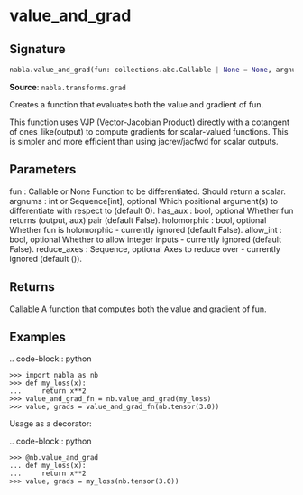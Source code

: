 # value_and_grad

## Signature

```python
nabla.value_and_grad(fun: collections.abc.Callable | None = None, argnums: int | collections.abc.Sequence[int] = 0, has_aux: bool = False, holomorphic: bool = False, allow_int: bool = False, reduce_axes: collections.abc.Sequence = ()) -> collections.abc.Callable[..., typing.Any]
```

**Source**: `nabla.transforms.grad`

Creates a function that evaluates both the value and gradient of fun.

This function uses VJP (Vector-Jacobian Product) directly with a cotangent
of ones_like(output) to compute gradients for scalar-valued functions.
This is simpler and more efficient than using jacrev/jacfwd for scalar outputs.

Parameters
----------
fun : Callable or None
    Function to be differentiated. Should return a scalar.
argnums : int or Sequence[int], optional
    Which positional argument(s) to differentiate with respect to (default 0).
has_aux : bool, optional
    Whether fun returns (output, aux) pair (default False).
holomorphic : bool, optional
    Whether fun is holomorphic - currently ignored (default False).
allow_int : bool, optional
    Whether to allow integer inputs - currently ignored (default False).
reduce_axes : Sequence, optional
    Axes to reduce over - currently ignored (default ()).

Returns
-------
Callable
    A function that computes both the value and gradient of fun.

Examples
--------

.. code-block:: python

    >>> import nabla as nb
    >>> def my_loss(x):
    ...     return x**2
    >>> value_and_grad_fn = nb.value_and_grad(my_loss)
    >>> value, grads = value_and_grad_fn(nb.tensor(3.0))

Usage as a decorator:


.. code-block:: python

    >>> @nb.value_and_grad
    ... def my_loss(x):
    ...     return x**2
    >>> value, grads = my_loss(nb.tensor(3.0))

